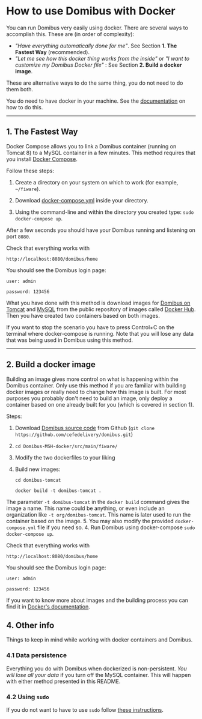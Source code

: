 # How to use Domibus with Docker

You can run Domibus very easily using docker. There are several ways to accomplish this. These are (in order of complexity):

- _"Have everything automatically done for me"_. See Section **1. The Fastest Way** (recommended).
- _"Let me see how this docker thing works from the inside"_ or _"I want to customize my Domibus Docker file"_ : See Section **2. Build a docker image**.

These are alternative ways to do the same thing, you do not need to do them both.

You do need to have docker in your machine. See the [documentation](https://docs.docker.com/installation/) on how to do this.

----
## 1. The Fastest Way

Docker Compose allows you to link a Domibus container (running on Tomcat 8) to a MySQL container in a few minutes. This method requires that you install [Docker Compose](https://docs.docker.com/compose/install/).

Follow these steps:

1. Create a directory on your system on which to work (for example, `~/fiware`).
2. Download [docker-compose.yml](https://github.com/cefedelivery/domibus/blob/master/Domibus-MSH-docker/src/main/fiware/tomcat-mysql-compose/docker-compose.yml) inside your directory.
	
3. Using the command-line and within the directory you created type: `sudo docker-compose up`.

After a few seconds you should have your Domibus running and listening on port `8080`.

Check that everything works with

	http://localhost:8080/domibus/home 

You should see the Domibus login page:

	user: admin

	password: 123456

What you have done with this method is download images for [Domibus on Tomcat](https://hub.docker.com/r/idragusa/domibus-tomcat/) and [MySQL](https://hub.docker.com/r/idragusa/domibus-mysql/) from the public repository of images called [Docker Hub](https://hub.docker.com/). Then you have created two containers based on both images.

If you want to stop the scenario you have to press Control+C on the terminal where docker-compose is running. Note that you will lose any data that was being used in Domibus using this method.

----
## 2. Build a docker image

Building an image gives more control on what is happening within the Domibus container. Only use this method if you are familiar with building docker images or really need to change how this image is built. For most purposes you probably don't need to build an image, only deploy a container based on one already built for you (which is covered in section 1).

Steps:

1. Download [Domibus source code](https://github.com/cefedelivery/domibus/) from Github (`git clone https://github.com/cefedelivery/domibus.git`)
2. `cd Domibus-MSH-docker/src/main/fiware/`
3. Modify the two dockerfiles to your liking
4. Build new images:

	`cd domibus-tomcat`

	`docker build -t domibus-tomcat .`

The parameter `-t domibus-tomcat` in the `docker build` command gives the image a name. This name could be anything, or even include an organization like `-t org/domibus-tomcat`. This name is later used to run the container based on the image.
5. You may also modify the provided `docker-compose.yml` file if you need so.
4. Run Domibus using docker-compose `sudo docker-compose up`. 

Check that everything works with

	http://localhost:8080/domibus/home 

You should see the Domibus login page:

	user: admin

	password: 123456

If you want to know more about images and the building process you can find it in [Docker's documentation](https://docs.docker.com/userguide/dockerimages/).

## 4. Other info

Things to keep in mind while working with docker containers and Domibus.

### 4.1 Data persistence
Everything you do with Domibus when dockerized is non-persistent. *You will lose all your data* if you turn off the MySQL container. This will happen with either method presented in this README.

### 4.2 Using `sudo`

If you do not want to have to use `sudo` follow [these instructions](http://askubuntu.com/questions/477551/how-can-i-use-docker-without-sudo).
